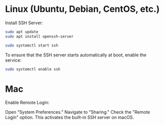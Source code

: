 # Linux (Ubuntu, Debian, CentOS, etc.)
Install SSH Server:

```bash
sudo apt update
sudo apt install openssh-server
```

```bash
sudo systemctl start ssh
```
To ensure that the SSH server starts automatically at boot, enable the service:

```bash
sudo systemctl enable ssh
```

# Mac

Enable Remote Login:

Open "System Preferences."
Navigate to "Sharing."
Check the "Remote Login" option.
This activates the built-in SSH server on macOS.
